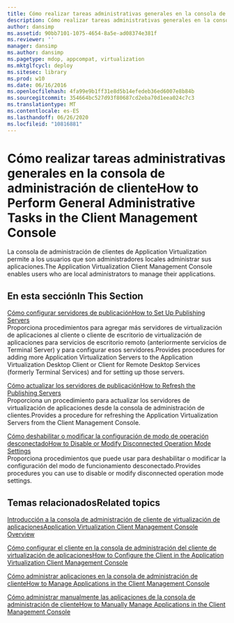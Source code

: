 ```yaml
---
title: Cómo realizar tareas administrativas generales en la consola de administración de cliente
description: Cómo realizar tareas administrativas generales en la consola de administración de cliente
author: dansimp
ms.assetid: 90bb7101-1075-4654-8a5e-ad08374e381f
ms.reviewer: ''
manager: dansimp
ms.author: dansimp
ms.pagetype: mdop, appcompat, virtualization
ms.mktglfcycl: deploy
ms.sitesec: library
ms.prod: w10
ms.date: 06/16/2016
ms.openlocfilehash: 4fa99e9b1ff31e8d5b14efedeb36ed6007e8b84b
ms.sourcegitcommit: 354664bc527d93f80687cd2eba70d1eea024c7c3
ms.translationtype: MT
ms.contentlocale: es-ES
ms.lasthandoff: 06/26/2020
ms.locfileid: "10816881"
---
```

# <span data-ttu-id="13648-103">Cómo realizar tareas administrativas generales en la consola de administración de cliente</span><span class="sxs-lookup"><span data-stu-id="13648-103">How to Perform General Administrative Tasks in the Client Management Console</span></span>


<span data-ttu-id="13648-104">La consola de administración de clientes de Application Virtualization permite a los usuarios que son administradores locales administrar sus aplicaciones.</span><span class="sxs-lookup"><span data-stu-id="13648-104">The Application Virtualization Client Management Console enables users who are local administrators to manage their applications.</span></span>

## <span data-ttu-id="13648-105">En esta sección</span><span class="sxs-lookup"><span data-stu-id="13648-105">In This Section</span></span>


<a href="" id="how-to-set-up-publishing-servers"></a>[<span data-ttu-id="13648-106">Cómo configurar servidores de publicación</span><span class="sxs-lookup"><span data-stu-id="13648-106">How to Set Up Publishing Servers</span></span>](how-to-set-up-publishing-servers.md)  
<span data-ttu-id="13648-107">Proporciona procedimientos para agregar más servidores de virtualización de aplicaciones al cliente o cliente de escritorio de virtualización de aplicaciones para servicios de escritorio remoto (anteriormente servicios de Terminal Server) y para configurar esos servidores.</span><span class="sxs-lookup"><span data-stu-id="13648-107">Provides procedures for adding more Application Virtualization Servers to the Application Virtualization Desktop Client or Client for Remote Desktop Services (formerly Terminal Services) and for setting up those servers.</span></span>

<a href="" id="how-to-refresh-the-publishing-servers"></a>[<span data-ttu-id="13648-108">Cómo actualizar los servidores de publicación</span><span class="sxs-lookup"><span data-stu-id="13648-108">How to Refresh the Publishing Servers</span></span>](how-to-refresh-the-publishing-servers.md)  
<span data-ttu-id="13648-109">Proporciona un procedimiento para actualizar los servidores de virtualización de aplicaciones desde la consola de administración de clientes.</span><span class="sxs-lookup"><span data-stu-id="13648-109">Provides a procedure for refreshing the Application Virtualization Servers from the Client Management Console.</span></span>

<a href="" id="how-to-disable-or-modify-disconnected-operation-mode-settings"></a>[<span data-ttu-id="13648-110">Cómo deshabilitar o modificar la configuración de modo de operación desconectado</span><span class="sxs-lookup"><span data-stu-id="13648-110">How to Disable or Modify Disconnected Operation Mode Settings</span></span>](how-to-disable-or-modify-disconnected-operation-mode-settings.md)  
<span data-ttu-id="13648-111">Proporciona procedimientos que puede usar para deshabilitar o modificar la configuración del modo de funcionamiento desconectado.</span><span class="sxs-lookup"><span data-stu-id="13648-111">Provides procedures you can use to disable or modify disconnected operation mode settings.</span></span>

## <span data-ttu-id="13648-112">Temas relacionados</span><span class="sxs-lookup"><span data-stu-id="13648-112">Related topics</span></span>


[<span data-ttu-id="13648-113">Introducción a la consola de administración de cliente de virtualización de aplicaciones</span><span class="sxs-lookup"><span data-stu-id="13648-113">Application Virtualization Client Management Console Overview</span></span>](application-virtualization-client-management-console-overview.md)

[<span data-ttu-id="13648-114">Cómo configurar el cliente en la consola de administración del cliente de virtualización de aplicaciones</span><span class="sxs-lookup"><span data-stu-id="13648-114">How to Configure the Client in the Application Virtualization Client Management Console</span></span>](how-to-configure-the-client-in-the-application-virtualization-client-management-console.md)

[<span data-ttu-id="13648-115">Cómo administrar aplicaciones en la consola de administración de cliente</span><span class="sxs-lookup"><span data-stu-id="13648-115">How to Manage Applications in the Client Management Console</span></span>](how-to-manage-applications-in-the-client-management-console.md)

[<span data-ttu-id="13648-116">Cómo administrar manualmente las aplicaciones de la consola de administración de cliente</span><span class="sxs-lookup"><span data-stu-id="13648-116">How to Manually Manage Applications in the Client Management Console</span></span>](how-to-manually-manage-applications-in-the-client-management-console.md)

 

 





